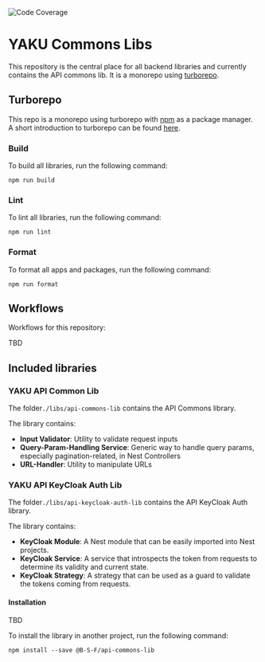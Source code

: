 ![Code Coverage](https://img.shields.io/endpoint?url=https://gist.githubusercontent.com/frank-bee/819f17e6f8166534e73c8acf9ee58726/raw/api-commons-lib.json)
# YAKU Commons Libs
This repository is the central place for all backend libraries and currently contains the API commons lib. It is a monorepo using [turborepo](https://turbo.build/repo/docs).

## Turborepo

This repo is a monorepo using turborepo with [npm](https://www.npmjs.com/) as a package manager. A short introduction to turborepo can be found [here](https://turbo.build/repo/docs).


### Build

To build all libraries, run the following command:

```
npm run build
```

### Lint

To lint all libraries, run the following command:

```
npm run lint
```

### Format

To format all apps and packages, run the following command:

```
npm run format
```

## Workflows

Workflows for this repository:

TBD

## Included libraries

### YAKU API Common Lib

The folder`./libs/api-commons-lib` contains the API Commons library.

The library contains:

* **Input Validator**: Utility to validate request inputs
* **Query-Param-Handling Service**: Generic way to handle query params, especially pagination-related, in Nest Controllers
* **URL-Handler**: Utility to manipulate URLs

### YAKU API KeyCloak Auth Lib

The folder`./libs/api-keycloak-auth-lib` contains the API KeyCloak Auth library.

The library contains:

* **KeyCloak Module**: A Nest module that can be easily imported into Nest projects.
* **KeyCloak Service**: A service that introspects the token from requests to determine its validity and current state.
* **KeyCloak Strategy**: A strategy that can be used as a guard to validate the tokens coming from requests.

#### Installation

TBD

To install the library in another project, run the following command:

```
npm install --save @B-S-F/api-commons-lib
```